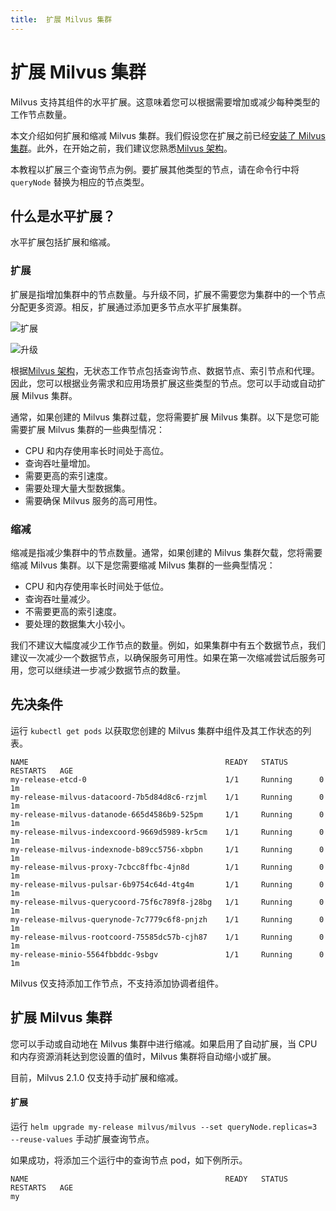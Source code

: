 ```yaml
---
title:  扩展 Milvus 集群
---
```


# 扩展 Milvus 集群

Milvus 支持其组件的水平扩展。这意味着您可以根据需要增加或减少每种类型的工作节点数量。

本文介绍如何扩展和缩减 Milvus 集群。我们假设您在扩展之前已经[安装了 Milvus 集群](install_cluster-helm.md)。此外，在开始之前，我们建议您熟悉[Milvus 架构](architecture_overview.md)。

本教程以扩展三个查询节点为例。要扩展其他类型的节点，请在命令行中将 `queryNode` 替换为相应的节点类型。

## 什么是水平扩展？

水平扩展包括扩展和缩减。

### 扩展
扩展是指增加集群中的节点数量。与升级不同，扩展不需要您为集群中的一个节点分配更多资源。相反，扩展通过添加更多节点水平扩展集群。

![扩展](/scale_out.jpg "扩展说明图。")

![升级](/scale_up.jpg "升级说明图。")

根据[Milvus 架构](architecture_overview.md)，无状态工作节点包括查询节点、数据节点、索引节点和代理。因此，您可以根据业务需求和应用场景扩展这些类型的节点。您可以手动或自动扩展 Milvus 集群。

通常，如果创建的 Milvus 集群过载，您将需要扩展 Milvus 集群。以下是您可能需要扩展 Milvus 集群的一些典型情况：
- CPU 和内存使用率长时间处于高位。
- 查询吞吐量增加。
- 需要更高的索引速度。
- 需要处理大量大型数据集。
- 需要确保 Milvus 服务的高可用性。

### 缩减
缩减是指减少集群中的节点数量。通常，如果创建的 Milvus 集群欠载，您将需要缩减 Milvus 集群。以下是您需要缩减 Milvus 集群的一些典型情况：
- CPU 和内存使用率长时间处于低位。
- 查询吞吐量减少。
- 不需要更高的索引速度。
- 要处理的数据集大小较小。

<div class="alert note">
我们不建议大幅度减少工作节点的数量。例如，如果集群中有五个数据节点，我们建议一次减少一个数据节点，以确保服务可用性。如果在第一次缩减尝试后服务可用，您可以继续进一步减少数据节点的数量。</div>

## 先决条件

运行 `kubectl get pods` 以获取您创建的 Milvus 集群中组件及其工作状态的列表。

```
NAME                                            READY   STATUS       RESTARTS   AGE
my-release-etcd-0                               1/1     Running      0          1m
my-release-milvus-datacoord-7b5d84d8c6-rzjml    1/1     Running      0          1m
my-release-milvus-datanode-665d4586b9-525pm     1/1     Running      0          1m
my-release-milvus-indexcoord-9669d5989-kr5cm    1/1     Running      0          1m
my-release-milvus-indexnode-b89cc5756-xbpbn     1/1     Running      0          1m
my-release-milvus-proxy-7cbcc8ffbc-4jn8d        1/1     Running      0          1m
my-release-milvus-pulsar-6b9754c64d-4tg4m       1/1     Running      0          1m
my-release-milvus-querycoord-75f6c789f8-j28bg   1/1     Running      0          1m
my-release-milvus-querynode-7c7779c6f8-pnjzh    1/1     Running      0          1m
my-release-milvus-rootcoord-75585dc57b-cjh87    1/1     Running      0          1m
my-release-minio-5564fbbddc-9sbgv               1/1     Running      0          1m 
```

<div class="alert note">
Milvus 仅支持添加工作节点，不支持添加协调者组件。</div>

## 扩展 Milvus 集群

您可以手动或自动地在 Milvus 集群中进行缩减。如果启用了自动扩展，当 CPU 和内存资源消耗达到您设置的值时，Milvus 集群将自动缩小或扩展。

目前，Milvus 2.1.0 仅支持手动扩展和缩减。

#### 扩展

运行 `helm upgrade my-release milvus/milvus --set queryNode.replicas=3 --reuse-values` 手动扩展查询节点。

如果成功，将添加三个运行中的查询节点 pod，如下例所示。

```
NAME                                            READY   STATUS    RESTARTS   AGE
my